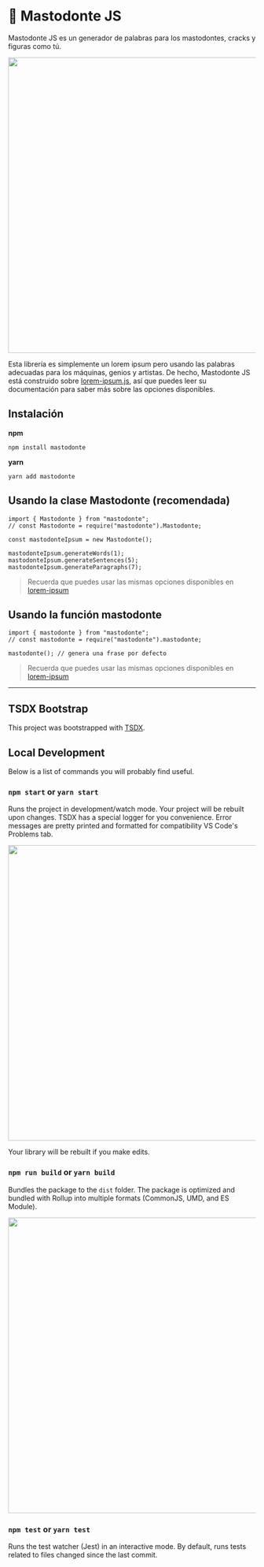 # 🐘 Mastodonte JS

Mastodonte JS es un generador de palabras para los mastodontes, cracks y figuras como tú.

<img src="https://i.imgur.com/SWBGkkT.gif" width="600" />

Esta librería es simplemente un lorem ipsum pero usando las palabras adecuadas para los máquinas, genios y artistas. De hecho, Mastodonte JS está construido sobre [lorem-ipsum.js](https://github.com/knicklabs/lorem-ipsum.js), así que puedes leer su documentación para saber más sobre las opciones disponibles.

## Instalación

**npm**

```
npm install mastodonte
```

**yarn**

```
yarn add mastodonte
```

## Usando la clase Mastodonte (recomendada)

```
import { Mastodonte } from "mastodonte";
// const Mastodonte = require("mastodonte").Mastodonte;

const mastodonteIpsum = new Mastodonte();

mastodonteIpsum.generateWords(1);
mastodonteIpsum.generateSentences(5);
mastodonteIpsum.generateParagraphs(7);
```

> Recuerda que puedes usar las mismas opciones disponibles en [lorem-ipsum](https://github.com/knicklabs/lorem-ipsum.js#using-the-class)

## Usando la función mastodonte

```
import { mastodonte } from "mastodonte";
// const mastodonte = require("mastodonte").mastodonte;

mastodonte(); // genera una frase por defecto
```

> Recuerda que puedes usar las mismas opciones disponibles en [lorem-ipsum](https://github.com/knicklabs/lorem-ipsum.js#using-the-function)

---

## TSDX Bootstrap

This project was bootstrapped with [TSDX](https://github.com/jaredpalmer/tsdx).

## Local Development

Below is a list of commands you will probably find useful.

### `npm start` or `yarn start`

Runs the project in development/watch mode. Your project will be rebuilt upon changes. TSDX has a special logger for you convenience. Error messages are pretty printed and formatted for compatibility VS Code's Problems tab.

<img src="https://user-images.githubusercontent.com/4060187/52168303-574d3a00-26f6-11e9-9f3b-71dbec9ebfcb.gif" width="600" />

Your library will be rebuilt if you make edits.

### `npm run build` or `yarn build`

Bundles the package to the `dist` folder.
The package is optimized and bundled with Rollup into multiple formats (CommonJS, UMD, and ES Module).

<img src="https://user-images.githubusercontent.com/4060187/52168322-a98e5b00-26f6-11e9-8cf6-222d716b75ef.gif" width="600" />

### `npm test` or `yarn test`

Runs the test watcher (Jest) in an interactive mode.
By default, runs tests related to files changed since the last commit.
